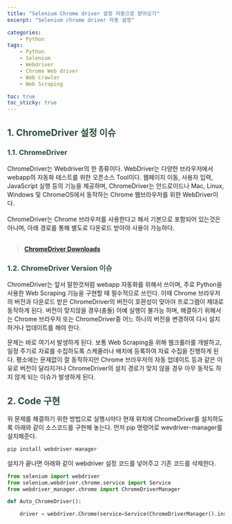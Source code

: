 ```yaml
---
title: "Selenium Chrome driver 설정 자동으로 받아오기"
excerpt: "Selenium chrome driver 자동 설정"

categories:
    - Python
tags:
    - Python
    - Selenium
    - Webdriver
    - Chrome Web driver
    - Web Crawler
    - Web Scraping

toc: true
toc_sticky: true
---
```

<h2 style="color:#29503b"> 1. ChromeDriver 설정 이슈</h2>
<h3 style="color:#29503b"> 1.1. ChromeDriver </h3>
ChromeDriver는 Webdriver의 한 종류이다. WebDriver는 다양한 브라우저에서 webapp의 자동화 테스트를 위한 오픈소스 Tool이다. 웹페이지 이동, 사용자 입력,  JavaScript 실행 등의 기능을 제공하며, ChromeDriver는 안드로이드나 Mac, Linux, Windows 및 ChromeOS에서 동작하는 Chrome 웹브라우저를 위한 WebDriver이다.
<br><br>
ChromeDriver는 Chrome 브라우저를 사용한다고 해서 기본으로 포함되어 있는것은 아니며, 아래 경로를 통해 별도로 다운로드 받아야 사용이 가능하다.
<br><br>

> **[ChromeDriver Downloads](https://chromedriver.chromium.org/downloads)**

<h3 style="color:#29503b"> 1.2. ChromeDriver Version 이슈 </h3>

ChromeDriver는 앞서 말한것처럼 webapp 자동화를 위해서 쓰이며, 주로 Python을 사용한 Web Scraping 기능을 구현할 때 필수적으로 쓰인다. 이때 Chrome 브라우저의 버전과 다운로드 받은 ChromeDriver의 버전이 호환성이 맞아야 프로그램이 제대로 동작하게 된다. 버전이 맞지않을 경우(충돌) 아예 실행이 불가능 하며, 해결하기 위해서는 Chrome 브라우저 또는 ChromeDriver중 어느 하나의 버전을 변경하여 다시 설치하거나 업데이트를 해야 한다.

문제는 바로 여기서 발생하게 된다. 보통 Web Scraping을 위해 웹크롤러를 개발하고, 일정 주기로 자료를 수집하도록 스케줄러나 배치에 등록하여 자료 수집을 진행하게 된다. 평소에는 문제없이 잘 동작하지만 Chrome 브라우저의 자동 업데이트 등과 같은 이유로 버전이 달라지거나 ChromeDriver의 설치 경로가 맞지 않을 경우 아무 동작도 하지 않게 되는 이슈가 발생하게 된다.


<h2 style="color:#29503b"> 2. Code 구현 </h2>
위 문제를 해결하기 위한 방법으로 실행시마다 현재 위치에 ChromeDriver를 설치하도록 아래와 같이 소스코드를 구현해 놓는다.
먼저 pip 명령어로 wevdriver-manager를 설치해준다.

```python
pip install webdriver-manager
```

설치가 끝나면 아래와 같이 webdriver 설정 코드를 넣어주고 기존 코드를 삭제한다.

```python
from selenium import webdriver
from selenium.webdriver.chrome.service import Service
from webdriver_manager.chrome import ChromeDriverManager

def Auto_ChromeDriver():

    driver = webdriver.Chrome(service=Service(ChromeDriverManager().install()))
```